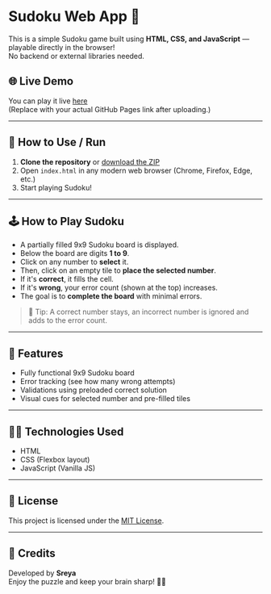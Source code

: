 
# Sudoku Web App 🧩

This is a simple Sudoku game built using **HTML, CSS, and JavaScript** — playable directly in the browser!  
No backend or external libraries needed.

## 🌐 Live Demo

You can play it live [here](https://sudoku11.vercel.app/)  
(Replace with your actual GitHub Pages link after uploading.)

---
## 🚀 How to Use / Run

1. **Clone the repository** or [download the ZIP](https://github.com/your-username/your-repo-name/archive/refs/heads/main.zip)
2. Open `index.html` in any modern web browser (Chrome, Firefox, Edge, etc.)
3. Start playing Sudoku!

---

## 🕹️ How to Play Sudoku

- A partially filled 9x9 Sudoku board is displayed.
- Below the board are digits **1 to 9**.
- Click on any number to **select** it.
- Then, click on an empty tile to **place the selected number**.
- If it's **correct**, it fills the cell.
- If it's **wrong**, your error count (shown at the top) increases.
- The goal is to **complete the board** with minimal errors.

> 🎯 Tip: A correct number stays, an incorrect number is ignored and adds to the error count.

---

## 📌 Features

- Fully functional 9x9 Sudoku board
- Error tracking (see how many wrong attempts)
- Validations using preloaded correct solution
- Visual cues for selected number and pre-filled tiles

---

## 🧑‍💻 Technologies Used

- HTML
- CSS (Flexbox layout)
- JavaScript (Vanilla JS)

---

## 📄 License

This project is licensed under the [MIT License](LICENSE).

---

## 🙌 Credits

Developed by **Sreya**  
Enjoy the puzzle and keep your brain sharp! 🧠✨
